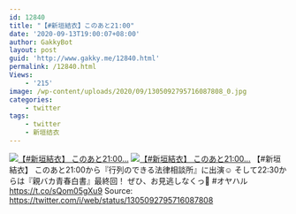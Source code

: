 ```yaml
---
id: 12840
title: "【#新垣結衣】このあと21:00"
date: '2020-09-13T19:00:07+08:00'
author: GakkyBot
layout: post
guid: 'http://www.gakky.me/12840.html'
permalink: /12840.html
Views:
    - '215'
image: /wp-content/uploads/2020/09/1305092795716087808_0.jpg
categories:
    - twitter
tags:
    - twitter
    - 新垣结衣
---
```


[![【#新垣結衣】
このあと21:00...](http://www.yui-aragaki.org/wp-content/uploads/2020/09/1305092795716087808_0.jpg)](http://www.yui-aragaki.org/wp-content/uploads/2020/09/1305092795716087808_0.jpg)
[![【#新垣結衣】
このあと21:00...](http://www.yui-aragaki.org/wp-content/uploads/2020/09/1305092795716087808_1.jpg)](http://www.yui-aragaki.org/wp-content/uploads/2020/09/1305092795716087808_1.jpg)
【#新垣結衣】
このあと21:00から『行列のできる法律相談所』に出演☺️
そして22:30からは『親バカ青春白書』最終回！
ぜひ、お見逃しなくっ🙏
\#オヤハル https://t.co/sQom05gXu9
Source: <https://twitter.com/i/web/status/1305092795716087808>
